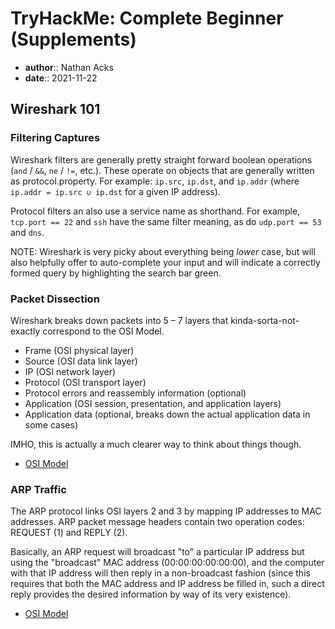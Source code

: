 # TryHackMe: Complete Beginner (Supplements)

* **author**:: Nathan Acks
* **date**:: 2021-11-22

## Wireshark 101

### Filtering Captures

Wireshark filters are generally pretty straight forward boolean operations (`and` / `&&`, `ne` / `!=`, etc.). These operate on objects that are generally written as protocol.property. For example: `ip.src`, `ip.dst`, and `ip.addr` (where `ip.addr = ip.src ∪ ip.dst` for a given IP address).

Protocol filters an also use a service name as shorthand. For example, `tcp.port == 22` and `ssh` have the same filter meaning, as do `udp.port == 53` and `dns`.

NOTE: Wireshark is very picky about everything being *lower* case, but will also helpfully offer to auto-complete your input and will indicate a correctly formed query by highlighting the search bar green.

### Packet Dissection

Wireshark breaks down packets into 5 – 7 layers that kinda-sorta-not-exactly correspond to the OSI Model.

* Frame (OSI physical layer)
* Source (OSI data link layer)
* IP (OSI network layer)
* Protocol (OSI transport layer)
* Protocol errors and reassembly information (optional)
* Application (OSI session, presentation, and application layers)
* Application data (optional, breaks down the actual application data in some cases)

IMHO, this is actually a much clearer way to think about things though.

* [OSI Model](../notes/osi-model.md)

### ARP Traffic

The ARP protocol links OSI layers 2 and 3 by mapping IP addresses to MAC addresses. ARP packet message headers contain two operation codes: REQUEST (1) and REPLY (2).

Basically, an ARP request will broadcast "to" a particular IP address but using the "broadcast" MAC address (00:00:00:00:00:00), and the computer with that IP address will then reply in a non-broadcast fashion (since this requires that both the MAC address and IP address be filled in, such a direct reply provides the desired information by way of its very existence).

* [OSI Model](../notes/osi-model.md)
